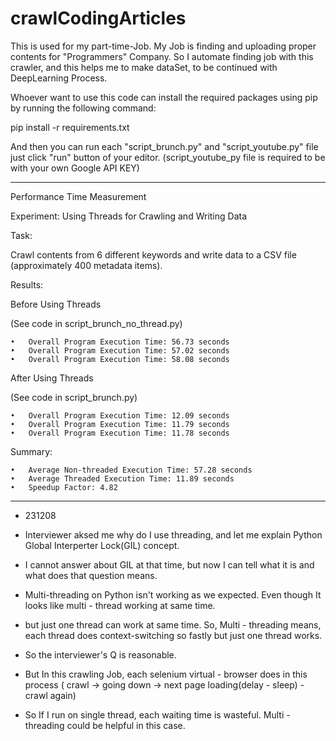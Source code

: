 # crawlCodingArticles
This is used for my part-time-Job. My Job is  finding and uploading proper contents for "Programmers" Company. So I automate finding job with this crawler, and this helps me to make dataSet, to be continued with DeepLearning Process. 


Whoever want to use this code can install the required packages using pip by running the following command:

pip install -r requirements.txt

And then you can run each "script_brunch.py" and "script_youtube.py" file just click "run" button of your editor.
(script_youtube_py file is required to be with your own Google API KEY)

------------------------------
Performance Time Measurement

Experiment: Using Threads for Crawling and Writing Data

Task:

Crawl contents from 6 different keywords and write data to a CSV file (approximately 400 metadata items).

Results:

Before Using Threads

(See code in script_brunch_no_thread.py)

	•	Overall Program Execution Time: 56.73 seconds
	•	Overall Program Execution Time: 57.02 seconds
	•	Overall Program Execution Time: 58.08 seconds

After Using Threads

(See code in script_brunch.py)

	•	Overall Program Execution Time: 12.09 seconds
	•	Overall Program Execution Time: 11.79 seconds
	•	Overall Program Execution Time: 11.78 seconds

Summary:

	•	Average Non-threaded Execution Time: 57.28 seconds
	•	Average Threaded Execution Time: 11.89 seconds
	•	Speedup Factor: 4.82
------------------------------

+ 231208
+ Interviewer aksed me why do I use threading, and let me explain Python Global Interperter Lock(GIL) concept.
+ I cannot answer about GIL at that time, but now I can tell what it is and what does that question means.

+ Multi-threading on Python isn't working as we expected. Even though It looks like multi - thread working at same time.
+ but just one thread can work at same time. So, Multi - threading means, each thread does context-switching so fastly but just one thread works.
+ So the interviewer's Q is reasonable.

+ But In this crawling Job, each selenium virtual - browser does in this process ( crawl -> going down -> next page loading(delay - sleep) - crawl again)
+ So If I run on single thread, each waiting time is wasteful. Multi - threading could be helpful in this case.
